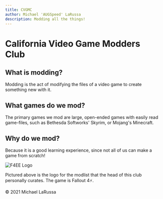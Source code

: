 ```yaml
---
title: CVGMC
author: Michael 'AUGSpeed' LaRussa
description: Modding all the things!
--- 
```


# California Video Game Modders Club

## What is modding?

Modding is the act of modifying the files of a video game to create something new with it.

## What games do we mod?

The primary games we mod are large, open-ended games with easily read game-files, such as Bethesda Softworks' Skyrim, or Mojang's Minecraft.

## Why do we mod?

Because it is a good learning experience, since not all of us can make a game from scratch!

![F4EE Logo](images/F4EE.png)

Pictured above is the logo for the modlist that the head of this club personally curates. The game is Fallout 4⚡.

© 2021 Michael LaRussa